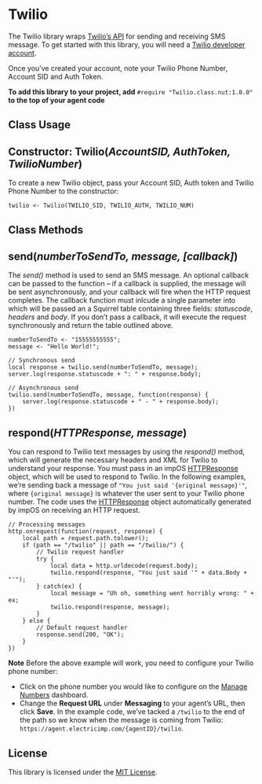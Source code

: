 # Twilio #

The Twilio library wraps [Twilio’s API](http://www.twilio.com/) for sending and receiving SMS message. To get started with this library, you will need a [Twilio developer account](http://developers.twilio.com/).

Once you’ve created your account, note your Twilio Phone Number, Account SID and Auth Token.

**To add this library to your project, add** `#require "Twilio.class.nut:1.0.0"` **to the top of your agent code**

## Class Usage

## Constructor: Twilio(*AccountSID, AuthToken, TwilioNumber*)

To create a new Twilio object, pass your Account SID, Auth token and Twilio Phone Number to the constructor:

```squirrel
twilio <- Twilio(TWILIO_SID, TWILIO_AUTH, TWILIO_NUM)
```

## Class Methods ##

## send(*numberToSendTo, message, [callback]*) ###

The *send()* method is used to send an SMS message. An optional callback can be passed to the function &ndash; if a callback is supplied, the message will be sent asynchronously, and your callback will fire when the HTTP request completes. The callback function must inlcude a single parameter into which will be passed an a Squirrel table containing three fields: *statuscode*, *headers* and *body*. If you don’t pass a callback, it will execute the request synchronously and return the table outlined above.

```squirrel
numberToSendTo <- "15555555555";
message <- "Hello World!";

// Synchronous send
local response = twilio.send(numberToSendTo, message);
server.log(response.statuscode + ": " + response.body);

// Asynchronous send
twilio.send(numberToSendTo, message, function(response) {
    server.log(response.statuscode + " - " + response.body);
})
```

## respond(*HTTPResponse, message*) ###

You can respond to Twilio text messages by using the *respond()* method, which will generate the necessary headers and XML for Twilio to understand your response. You must pass in an impOS [HTTPResponse](https://developer.electricimp.com/api/httpresponse) object, which will be used to respond to Twilio. In the following examples, we’re sending back a message of `"You just said '{original message}'"`, where `{original message}` is whatever the user sent to your Twilio phone number. The code uses the [HTTPResponse](https://developer.electricimp.com/api/httpresponse) object automatically generated by impOS on receiving an HTTP request.

```squirrel
// Processing messages
http.onrequest(function(request, response) {
    local path = request.path.tolower();
    if (path == "/twilio" || path == "/twilio/") {
        // Twilio request handler
        try {
            local data = http.urldecode(request.body);
            twilio.respond(response, "You just said '" + data.Body + "'");
        } catch(ex) {
            local message = "Uh oh, something went horribly wrong: " + ex;
            twilio.respond(response, message);
        }
    } else {
        // Default request handler
        response.send(200, "OK");
    }
})
```

**Note** Before the above example will work, you need to configure your Twilio phone number:

 - Click on the phone number you would like to configure on the [Manage Numbers](https://www.twilio.com/user/account/phone-numbers/incoming) dashboard.
 - Change the **Request URL** under **Messaging** to your agent’s URL, then click **Save**. In the example code, we’ve tacked a `/twilio` to the end of the path so we know when the message is coming from Twilio: ```https://agent.electricimp.com/{agentID}/twilio```.

## License ##

This library is licensed under the [MIT License](./LICENSE).
